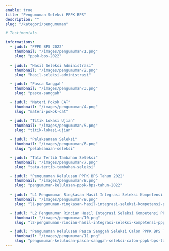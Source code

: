 ```yaml
---
enable: true
title: "Pengumuman Seleksi PPPK BPS"
description: ""
slug: "/kategori/pengumuman"

# Testimonials

informations:
  - judul: "PPPK BPS 2022"
    thumbnail: "/images/pengumuman/1.png"
    slug: "pppk-bps-2022"

  - judul: "Hasil Seleksi Administrasi"
    thumbnail: "/images/pengumuman/2.png"
    slug: "hasil-seleksi-administrasi"

  - judul: "Pasca Sanggah"
    thumbnail: "/images/pengumuman/3.png"
    slug: "pasca-sanggah"

  - judul: "Materi Pokok CAT"
    thumbnail: "/images/pengumuman/4.png"
    slug: "materi-pokok-cat"

  - judul: "Titik Lokasi Ujian"
    thumbnail: "/images/pengumuman/5.png"
    slug: "titik-lokasi-ujian"

  - judul: "Pelaksanaan Seleksi"
    thumbnail: "/images/pengumuman/6.png"
    slug: "pelaksanaan-seleksi"

  - judul: "Tata Tertib Tambahan Seleksi"
    thumbnail: "/images/pengumuman/7.png"
    slug: "tata-tertib-tambahan-seleksi"

  - judul: "Pengumuman Kelulusan PPPK BPS Tahun 2022"
    thumbnail: "/images/pengumuman/8.png"
    slug: "pengumuman-kelulusan-pppk-bps-tahun-2022"

  - judul: "L1 Pengumuman Ringkasan Hasil Integrasi Seleksi Kompetensi PPPK BPS 2022"
    thumbnail: "/images/pengumuman/9.png"
    slug: "l1-pengumuman-ringkasan-hasil-integrasi-seleksi-kompetensi-pppk-bps-2022"

  - judul: "L2 Pengumuman Rincian Hasil Integrasi Seleksi Kompetensi PPPK BPS 2022"
    thumbnail: "/images/pengumuman/10.png"
    slug: "l2-pengumuman-rincian-hasil-integrasi-seleksi-kompetensi-pppk-bps-2022"

  - judul: "Pengumuman Kelulusan Pasca Sanggah Seleksi Calon PPPK BPS Tahun 2022"
    thumbnail: "/images/pengumuman/11.png"
    slug: "pengumuman-kelulusan-pasca-sanggah-seleksi-calon-pppk-bps-tahun-2022"
---
```

